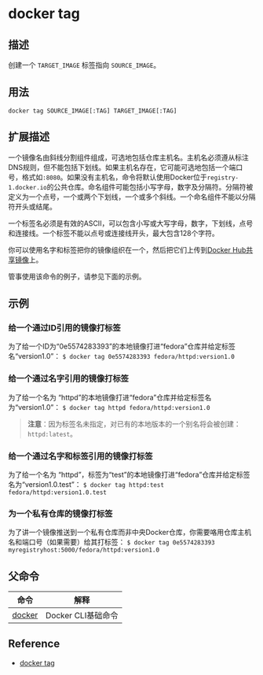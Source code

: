 # docker tag
## 描述
创建一个 `TARGET_IMAGE` 标签指向 `SOURCE_IMAGE`。 
## 用法
```
docker tag SOURCE_IMAGE[:TAG] TARGET_IMAGE[:TAG]
```
## 扩展描述
一个镜像名由斜线分割组件组成，可选地包括仓库主机名。主机名必须遵从标注DNS规则，但不能包括下划线。如果主机名存在，它可能可选地包括一个端口号，格式如`:8080`。如果没有主机名，命令将默认使用Docker位于`registry-1.docker.io`的公共仓库。命名组件可能包括小写字母，数字及分隔符。分隔符被定义为一个点号，一个或两个下划线，一个或多个斜线。一个命名组件不能以分隔符开头或结尾。

一个标签名必须是有效的ASCII，可以包含小写或大写字母，数字，下划线，点号和连接线。一个标签不能以点号或连接线开头，最大包含128个字符。

你可以使用名字和标签把你的镜像组织在一个，然后把它们上传到[Docker Hub共享镜像](https://docs.docker.com/get-started/part3/)上。

管事使用该命令的例子，请参见下面的示例。
## 示例
### 给一个通过ID引用的镜像打标签
为了给一个ID为“0e5574283393”的本地镜像打进“fedora”仓库并给定标签名“version1.0”：
`$ docker tag 0e5574283393 fedora/httpd:version1.0`
### 给一个通过名字引用的镜像打标签
为了给一个名为 “httpd”的本地镜像打进“fedora”仓库并给定标签名为“version1.0”：
`$ docker tag httpd fedora/httpd:version1.0`
> **注意**：因为标签名未指定，对已有的本地版本的一个别名将会被创建：`httpd:latest`。
### 给一个通过名字和标签引用的镜像打标签
为了给一个名为 “httpd”，标签为“test”的本地镜像打进“fedora”仓库并给定标签名为“version1.0.test”：
`$ docker tag httpd:test fedora/httpd:version1.0.test`
### 为一个私有仓库的镜像打标签
为了讲一个镜像推送到一个私有仓库而非中央Docker仓库，你需要咯用仓库主机名和端口号（如果需要）给其打标签：
`$ docker tag 0e5574283393 myregistryhost:5000/fedora/httpd:version1.0`
## 父命令
命令|解释
--------|--------
[docker](https://docs.docker.com/engine/reference/commandline/docker)|Docker CLI基础命令

## Reference
- [docker tag](https://docs.docker.com/engine/reference/commandline/tag/)